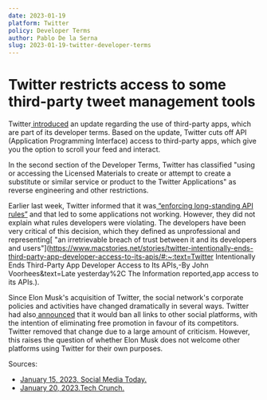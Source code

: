 ```yaml
---
date: 2023-01-19
platform: Twitter
policy: Developer Terms
author: Pablo De la Serna
slug: 2023-01-19-twitter-developer-terms
---
```

# Twitter restricts access to some third-party tweet management tools
Twitter[ introduced](https://github.com/OpenTermsArchive/pga-versions/commit/c74c9d84933b881150d24c0a09776da04c5da111) an update regarding the use of third-party apps, which are part of its developer terms. Based on the update, Twitter cuts off API (Application Programming Interface) access to third-party apps, which give you the option to scroll your feed and interact.

In the second section of the Developer Terms, Twitter has classified "using or accessing the Licensed Materials to create or attempt to create a substitute or similar service or product to the Twitter Applications" as reverse engineering and other restrictions.

Earlier last week, Twitter informed that it was[ “enforcing long-standing API rules”](https://twitter.com/TwitterDev/status/1615405842735714304) and that led to some applications not working. However, they did not explain what rules developers were violating. The developers have been very critical of this decision, which they defined as unprofessional and representing[ "an irretrievable breach of trust between it and its developers and users"](https://www.macstories.net/stories/twitter-intentionally-ends-third-party-app-developer-access-to-its-apis/#:~:text=Twitter Intentionally Ends Third-Party App Developer Access to Its APIs,-By John Voorhees&text=Late yesterday%2C The Information reported,app access to its APIs.).

Since Elon Musk's acquisition of Twitter, the social network's corporate policies and activities have changed dramatically in several ways. Twitter had also[ announced](https://www.socialmediatoday.com/news/twitter-implements-new-rules-banning-links-to-other-social-platforms/639047/) that it would ban all links to other social platforms, with the intention of eliminating free promotion in favour of its competitors. Twitter removed that change due to a large amount of criticism. However, this raises the question of whether Elon Musk does not welcome other platforms using Twitter for their own purposes.

Sources:

- [ January 15, 2023. Social Media Today.](https://www.socialmediatoday.com/news/twitter-cuts-off-access-to-some-third-party-tweet-management-tools/640445/)    	 
- [ January 20, 2023.Tech Crunch.](https://techcrunch.com/2023/01/19/twitter-officially-bans-third-party-clients-after-cutting-off-prominent-devs/)